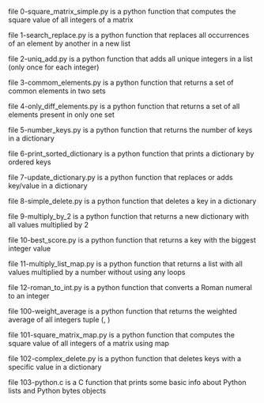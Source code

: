 file 0-square_matrix_simple.py is a python function that computes the square value of all integers of a matrix

file 1-search_replace.py is a python function that replaces all occurrences of an element by another in a new list

file 2-uniq_add.py is a python function that adds all unique integers in a list (only once for each integer)

file 3-commom_elements.py is a python function that returns a set of common elements in two sets

file 4-only_diff_elements.py is a python function that returns a set of all elements present in only one set

file 5-number_keys.py is a python function that returns the number of keys in a dictionary

file 6-print_sorted_dictionary is a python function that prints a dictionary by ordered keys

file 7-update_dictionary.py is a python function that replaces or adds key/value in a dictionary

file 8-simple_delete.py is a python function that deletes a key in a dictionary

file 9-multiply_by_2 is a python function that returns a new dictionary with all values multiplied by 2

file 10-best_score.py is a python function that returns a key with the biggest integer value

file 11-multiply_list_map.py is a python function that returns a list with all values multiplied by a number without using any loops

file 12-roman_to_int.py is a python function that converts a Roman numeral to an integer

file 100-weight_average is a python function that returns the weighted average of all integers tuple (, )

file 101-square_matrix_map.py is a python function that computes the square value of all integers of a matrix using map

file 102-complex_delete.py is a python function that deletes keys with a specific value in a dictionary

file 103-python.c is a C function that prints some basic info about Python lists and Python bytes objects
